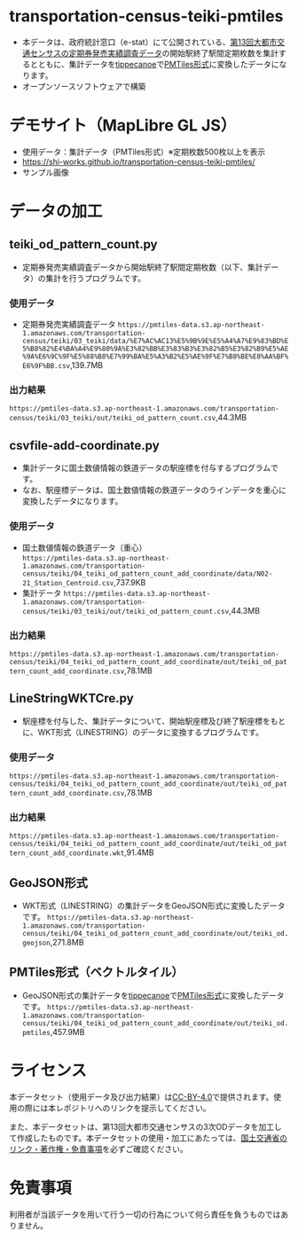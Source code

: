 # transportation-census-teiki-pmtiles
- 本データは、政府統計窓口（e-stat）にて公開されている、[第13回大都市交通センサスの定期券発売実績調査データ](https://www.e-stat.go.jp/stat-search/files?page=1&toukei=00600020&tstat=000001103355)の開始駅終了駅間定期枚数を集計するとともに、集計データを[tippecanoe](https://github.com/felt/tippecanoe)で[PMTiles形式](https://github.com/protomaps/PMTiles)に変換したデータになります。
- オープンソースソフトウェアで構築

# デモサイト（MapLibre GL JS）
- 使用データ：集計データ（PMTiles形式）※定期枚数500枚以上を表示
- https://shi-works.github.io/transportation-census-teiki-pmtiles/
- サンプル画像

# データの加工
## teiki_od_pattern_count.py
- 定期券発売実績調査データから開始駅終了駅間定期枚数（以下、集計データ）の集計を行うプログラムです。
### 使用データ
- 定期券発売実績調査データ
`https://pmtiles-data.s3.ap-northeast-1.amazonaws.com/transportation-census/teiki/03_teiki/data/%E7%AC%AC13%E5%9B%9E%E5%A4%A7%E9%83%BD%E5%B8%82%E4%BA%A4%E9%80%9A%E3%82%BB%E3%83%B3%E3%82%B5%E3%82%B9%E5%AE%9A%E6%9C%9F%E5%88%B8%E7%99%BA%E5%A3%B2%E5%AE%9F%E7%B8%BE%E8%AA%BF%E6%9F%BB.csv`,139.7MB
### 出力結果
`https://pmtiles-data.s3.ap-northeast-1.amazonaws.com/transportation-census/teiki/03_teiki/out/teiki_od_pattern_count.csv`,44.3MB

## csvfile-add-coordinate.py
- 集計データに国土数値情報の鉄道データの駅座標を付与するプログラムです。
- なお、駅座標データは、国土数値情報の鉄道データのラインデータを重心に変換したデータになります。
### 使用データ
- 国土数値情報の鉄道データ（重心）  
`https://pmtiles-data.s3.ap-northeast-1.amazonaws.com/transportation-census/teiki/04_teiki_od_pattern_count_add_coordinate/data/N02-21_Station_Centroid.csv`,737.9KB
- 集計データ
`https://pmtiles-data.s3.ap-northeast-1.amazonaws.com/transportation-census/teiki/03_teiki/out/teiki_od_pattern_count.csv`,44.3MB
### 出力結果
`https://pmtiles-data.s3.ap-northeast-1.amazonaws.com/transportation-census/teiki/04_teiki_od_pattern_count_add_coordinate/out/teiki_od_pattern_count_add_coordinate.csv`,78.1MB

## LineStringWKTCre.py
- 駅座標を付与した、集計データについて、開始駅座標及び終了駅座標をもとに、WKT形式（LINESTRING）のデータに変換するプログラムです。
### 使用データ
`https://pmtiles-data.s3.ap-northeast-1.amazonaws.com/transportation-census/teiki/04_teiki_od_pattern_count_add_coordinate/out/teiki_od_pattern_count_add_coordinate.csv`,78.1MB
### 出力結果
`https://pmtiles-data.s3.ap-northeast-1.amazonaws.com/transportation-census/teiki/04_teiki_od_pattern_count_add_coordinate/out/teiki_od_pattern_count_add_coordinate.wkt`,91.4MB

## GeoJSON形式
- WKT形式（LINESTRING）の集計データをGeoJSON形式に変換したデータです。
`https://pmtiles-data.s3.ap-northeast-1.amazonaws.com/transportation-census/teiki/04_teiki_od_pattern_count_add_coordinate/out/teiki_od.geojson`,271.8MB

## PMTiles形式（ベクトルタイル）
- GeoJSON形式の集計データを[tippecanoe](https://github.com/felt/tippecanoe)で[PMTiles形式](https://github.com/protomaps/PMTiles)に変換したデータです。
`https://pmtiles-data.s3.ap-northeast-1.amazonaws.com/transportation-census/teiki/04_teiki_od_pattern_count_add_coordinate/out/teiki_od.pmtiles`,457.9MB

# ライセンス
本データセット（使用データ及び出力結果）は[CC-BY-4.0](https://github.com/shi-works/traffic-accident-pmtiles/blob/main/LICENSE)で提供されます。使用の際には本レポジトリへのリンクを提示してください。

また、本データセットは、第13回大都市交通センサスの3次ODデータを加工して作成したものです。本データセットの使用・加工にあたっては、[国土交通省のリンク・著作権・免責事項](https://www.mlit.go.jp/link.html)を必ずご確認ください。

# 免責事項
利用者が当該データを用いて行う一切の行為について何ら責任を負うものではありません。
